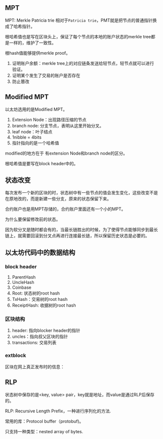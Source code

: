 
## MPT
MPT: Merkle Patricia trie
相对于`Patricia trie`，PMT就是把节点的普通指针换成了哈希指针。

根哈希值也是写在区块头上，保证了每个节点的本地的账户状态的merkle tree都是一样的，维护了一致性。

根hash值能够提供merkle proof。
1. 证明账户余额：merkle tree上的对应链条发送给轻节点，轻节点就可以进行验证。
2. 证明某个发生了交易的账户是否存在
3. 防止篡改

## Modified MPT
以太坊选用的是Modified MPT。

1. Extension Node：出现路径压缩的节点
2. branch node: 分支节点，表明从这里开始分叉。
3. leaf node：叶子结点
4. 1nibble = 4bits
5. 指针指向的是一个哈希值

modified的地方在于 有extension Node和branch node的区分。

根哈希值是要写在block header中的。

## 状态改变
每次发布一个新的区块的时，状态树中有一些节点的值会发生变化，这些改变不是在原地改的，而是新建一些分支，原来的状态保留下来。

合约账户也是用MPT存储的，合约账户里面还有一个小的MPT。

为什么要保留修改前的状态。

因为软分叉是随时都会有的，当最长链胜出的时候，为了使得节点能够同步到最长链上，就需要回滚到分叉点再进行连接最长链，所以保留历史状态是必要的。

## 以太坊代码中的数据结构
### block header
1. ParentHash
2. UncleHash
3. Coinbase
4. Root: 状态树的root hash
5. TxHash：交易树的root hash
6. ReceiptHash: 收据树的root hash




### 区块结构
1. header: 指向blocker header的指针
2. uncles：指向叔父区块的指针
3. transactions: 交易列表



### extblock
区块在网上真正发布时的信息：


## RLP

状态树中保存的是<key, value> pair，key就是地址，而value是通过RLP后保存的。

RLP: Recursive Length Prefix，一种进行序列化的方法.

常用的库：Protocol buffer（protobuf)。

只支持一种类型：nested array of bytes.








